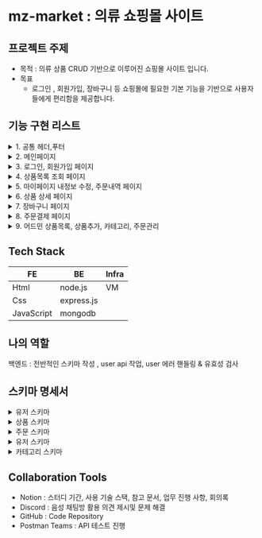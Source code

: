 # mz-market : 의류 쇼핑몰 사이트

## 프로젝트 주제

- 목적 : 의류 상품 CRUD 기반으로 이루어진 쇼핑몰 사이트 입니다.
- 목표
  - 로그인 , 회원가입, 장바구니 등 쇼핑몰에 필요한 기본 기능을 기반으로 사용자들에게 편리함을 제공합니다.

## 기능 구현 리스트

<details><summary>1. 공통 헤더,푸터</summary>

- 메뉴를 클릭하여 원하는 페이지로 이동이 가능합니다.
</details>

<details><summary>2. 메인페이지</summary>

- 상품배너 슬라이더를 통해 편리하게 배너 이미지 확인이 가능합니다.
- 인기 상품 및 신상품을 확인이 가능합니다.
</details>

<details><summary>3. 로그인, 회원가입 페이지</summary>

- 로그인 페이지는 이메일 형식과 비밀번호 형식 확인, 로그인 후 메인페이지로 이동합니다.
- 회원가입 페이지는 이메일 형식과 비밀번호 형식 확인, 이메일 인증 후 회원가입이 진행됩니다.
</details>

<details><summary>4. 상품목록 조회 페이지</summary>

- 카테고리 별 필터링으로 원하는 상품 조회가 가능합니다.
- 상품 이미지, 설명, 가격을 확인 할 수 있습니다.
</details>

<details><summary>5. 마이페이지 내정보 수정, 주문내역 페이지</summary>

- 내정보 수정 페이지는 이름, 이메일, 비밀번호 수정이 가능 합니다.
- 주문내역 페이지는 주문했던 상품목록이 조회가 되며 수정하고 삭제가 가능합니다.
</details>

<details><summary>6. 상품 상세 페이지</summary>

- 상품 리스트에서 원하는 상품을 클릭하면 해당 아이디에 상품과 상세 설명, 사이즈 선택 등 주문하기 전의 내용들을 확인 할 수 있습니다.
</details>

<details><summary>7. 장바구니 페이지</summary>

- 상품을 담았던 내역들을 확인하고 총 금액을 계산하여 안내 합니다.
</details>

<details><summary>8. 주문결제 페이지</summary>

- 배송정보를 입력하고 이름, 연락처, 이메일, 주소, 요청사항을 기입하여 주문합니다.
</details>

<details><summary>9. 어드민 상품목록, 상품추가, 카테고리, 주문관리</summary>

- 상품목록, 상품추가, 카테고리, 주문관리, 4가지 페이지로 구성이 되며 상품 및 카테고리 CRUD기능으로 이루어져 있습나다.
</details>


## Tech Stack

| FE                        | BE         | Infra     |
| ------------------------- | ---------- | --------- |
| Html                      | node.js    | VM        |
| Css                       | express.js |           |
| JavaScript                | mongodb    |           |

## 나의 역할
백엔드 : 전반적인 스키마 작성 , user api 작업, user 에러 핸들링 & 유효성 검사 

## 스키마 명세서 

<details><summary>유저 스키마</summary>

```javascript
  
const userSchema = new Schema({
  name: {
    type: String,
    trim: true,
    required: true,
  },
  email: {
    type: String,
    trim: true,
    required: true,
  },
  pw: {
    type: String,
    trim: true,
    required: true,
  },
  // 관리자
  admin: {
    type: Boolean,
    default: false,
  },
});
```

</details>

<details><summary>상품 스키마</summary>

```javascript
  
const productSchema = new Schema({
  productId: {
    type: Number,
    required: true,
  },
  name: {
    type: String,
    required: true,
  },
  description: {
    type: String,
    required: true,
  },
  price: {
    type: Number,
    required: true,
  },
  category: {
    type: String,
    required: true,
  },
  gender: {
    type: String,
    enum: ["men", "women"],
    required: true,
  },
  images: {
    type: String,
    required: false,
  },
});
```

</details>


<details><summary>주문 스키마</summary>

```javascript
  
const orderSchema = new Schema({
  orderId: {
    type: Number,
    required: true,
  },
  name: {
    type: String,
    trim: true,
    required: true,
  },
  phoneNumber: {
    type: Number,
    trim: true,
    required: true,
  },
  address: {
    type: String,
    required: true,
  },
  address2: {
    type: String,
    required: false,
  },
  comments: {
    type: String,
    required: false,
  },
  email: {
    type: String,
    required: true,
  },
  status: {
    type: String,
    enum: ["ready", "shipping", "complete"],
    required: true,
  },
  price: {
    type: Number,
    trim: true,
    required: true,
  },
  quantity: {
    type: Number,
    trim: true,
    required: true,
  },
  productInfo: {
    type: [productSchema],
    required: true,
  },
});
```

</details>

<details><summary>유저 스키마</summary>

```javascript
  
const userSchema = new Schema({
  name: {
    type: String,
    trim: true,
    required: true,
  },
  email: {
    type: String,
    trim: true,
    required: true,
  },
  pw: {
    type: String,
    trim: true,
    required: true,
  },
  // 관리자
  admin: {
    type: Boolean,
    default: false,
  },
});
```

</details>

<details><summary>카테고리 스키마</summary>

```javascript
  
const userSchema = new Schema({
  name: {
    type: String,
    trim: true,
    required: true,
  },
});
```

</details>

## Collaboration Tools

- Notion : 스터디 기간, 사용 기술 스택, 참고 문서, 업무 진행 사항, 회의록
- Discord : 음성 채팅방 활용 의견 제시및 문제 해결
- GitHub : Code Repository
- Postman Teams : API 테스트 진행

